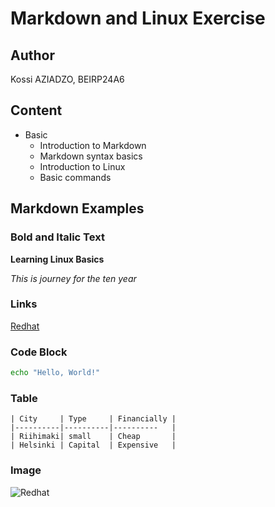 # Markdown and Linux Exercise

## Author
Kossi AZIADZO, BEIRP24A6

## Content 

- Basic
    - Introduction to Markdown
    - Markdown syntax basics
    - Introduction to Linux
    - Basic commands

## Markdown Examples

### Bold and Italic Text

   **Learning Linux Basics** 
   
   *This is journey for the ten year*

### Links
[Redhat](https://www.redhat.com/en)

### Code Block

```bash
echo "Hello, World!" 
```    

### Table 
    | City     | Type     | Financially |
    |----------|----------|----------   |
    | Riihimaki| small    | Cheap       |
    | Helsinki | Capital  | Expensive   | 

### Image 
![Redhat](https://th.bing.com/th/id/OIP.dJJLgCg7z6HRmQZ8lE3WEAHaE5?rs=1&pid=ImgDetMain)


